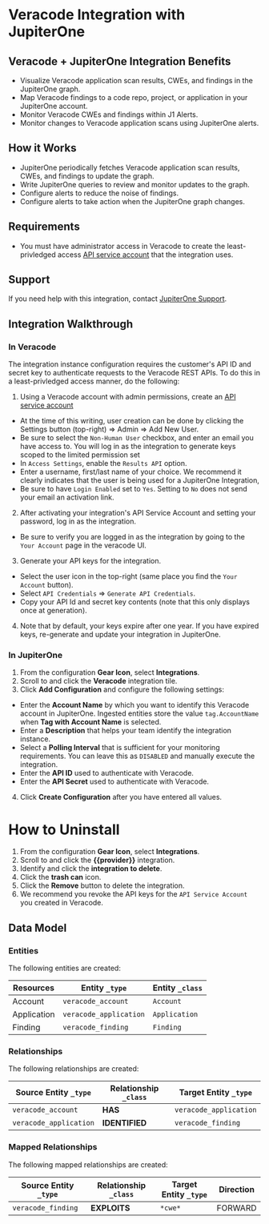 # Veracode Integration with JupiterOne

## Veracode + JupiterOne Integration Benefits

*   Visualize Veracode application scan results, CWEs, and findings in the
    JupiterOne graph.
*   Map Veracode findings to a code repo, project, or application in your
    JupiterOne account.
*   Monitor Veracode CWEs and findings within J1 Alerts.
*   Monitor changes to Veracode application scans using JupiterOne alerts.

## How it Works

*   JupiterOne periodically fetches Veracode application scan results, CWEs, and
    findings to update the graph.
*   Write JupiterOne queries to review and monitor updates to the graph.
*   Configure alerts to reduce the noise of findings.
*   Configure alerts to take action when the JupiterOne graph changes.

## Requirements

*   You must have administrator access in Veracode to create the
    least-privledged access
    [API service account](https://docs.veracode.com/r/c_about_veracode_accounts)
    that the integration uses.

## Support

If you need help with this integration, contact
[JupiterOne Support](https://support.jupiterone.io).

## Integration Walkthrough

### In Veracode

The integration instance configuration requires the customer's API ID and secret
key to authenticate requests to the Veracode REST APIs. To do this in a
least-privledged access manner, do the following:

1.  Using a Veracode account with admin permissions, create an
    [API service account](https://docs.veracode.com/r/c_about_veracode_accounts)

*   At the time of this writing, user creation can be done by clicking
    the Settings button (top-right) => Admin => Add New User.
*   Be sure to select the `Non-Human User` checkbox, and enter an email you have
    access to. You will log in as the integration to generate keys scoped to the
    limited permission set
*   In `Access Settings`, enable the `Results API` option.
*   Enter a username, first/last name of your choice. We recommend it
    clearly indicates that the user is being used for a JupiterOne Integration,
*   Be sure to have `Login Enabled` set to `Yes`. Setting to `No` does not send
    your email an activation link.

2.  After activating your integration's API Service Account and setting your
    password, log in as the integration.

*   Be sure to verify you are logged in as the integration by going to the
    `Your Account` page in the veracode UI.

3.  Generate your API keys for the integration.

*   Select the user icon in the top-right (same place you find the `Your Account` 
    button).
*   Select `API Credentials` => `Generate API Credentials`.
*   Copy your API Id and secret key contents (note that this only displays once at
    generation).

4.  Note that by default, your keys expire after one year. If you have
    expired keys, re-generate and update your integration in JupiterOne.

### In JupiterOne

1.  From the configuration **Gear Icon**, select **Integrations**.
2.  Scroll to and click the **Veracode** integration tile.
3.  Click **Add Configuration** and configure the following settings:

*   Enter the **Account Name** by which you want to identify this Veracode
    account in JupiterOne. Ingested entities store the value `tag.AccountName` 
    when **Tag with Account Name** is selected.
*   Enter a **Description** that helps your team identify the integration 
    instance.
*   Select a **Polling Interval** that is sufficient for your monitoring
    requirements. You can leave this as `DISABLED` and manually execute 
    the integration.
*   Enter the **API ID** used to authenticate with Veracode.
*   Enter the **API Secret** used to authenticate with Veracode.

4.  Click **Create Configuration** after you have entered all values.

# How to Uninstall

1.  From the configuration **Gear Icon**, select **Integrations**.
2.  Scroll to and click the **{{provider}}** integration.
3.  Identify and click the **integration to delete**.
4.  Click the **trash can** icon.
5.  Click the **Remove** button to delete the integration.
6.  We recommend you revoke the API keys for the `API Service Account` you
    created in Veracode.

<!-- {J1_DOCUMENTATION_MARKER_START} -->

<!--
********************************************************************************
NOTE: ALL OF THE FOLLOWING DOCUMENTATION IS GENERATED USING THE
"j1-integration document" COMMAND. DO NOT EDIT BY HAND! PLEASE SEE THE DEVELOPER
DOCUMENTATION FOR USAGE INFORMATION:

https://github.com/JupiterOne/sdk/blob/main/docs/integrations/development.md
********************************************************************************
-->

## Data Model

### Entities

The following entities are created:

| Resources   | Entity `_type`         | Entity `_class` |
| ----------- | ---------------------- | --------------- |
| Account     | `veracode_account`     | `Account`       |
| Application | `veracode_application` | `Application`   |
| Finding     | `veracode_finding`     | `Finding`       |

### Relationships

The following relationships are created:

| Source Entity `_type`  | Relationship `_class` | Target Entity `_type`  |
| ---------------------- | --------------------- | ---------------------- |
| `veracode_account`     | **HAS**               | `veracode_application` |
| `veracode_application` | **IDENTIFIED**        | `veracode_finding`     |

### Mapped Relationships

The following mapped relationships are created:

| Source Entity `_type` | Relationship `_class` | Target Entity `_type` | Direction |
| --------------------- | --------------------- | --------------------- | --------- |
| `veracode_finding`    | **EXPLOITS**          | `*cwe*`               | FORWARD   |

<!--
********************************************************************************
END OF GENERATED DOCUMENTATION AFTER BELOW MARKER
********************************************************************************
-->

<!-- {J1_DOCUMENTATION_MARKER_END} -->
 
<!--  jupiterOneDocVersion=2-1-0 -->